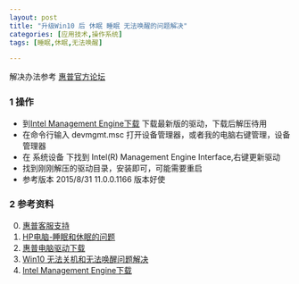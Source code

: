 ```yaml
---
layout: post
title: "升级Win10 后 休眠 睡眠 无法唤醒的问题解决"
categories: [应用技术,操作系统]
tags: [睡眠,休眠,无法唤醒]

---
```



解决办法参考 [惠普官方论坛](http://h30471.www3.hp.com/t5/forums/forumtopicpage/board-id/Notebook/message-id/335162#M335162)

### 1 操作
+ 到[Intel Management Engine下载](https://downloadcenter.intel.com/search?keyword=intel+management+engine) 下载最新版的驱动，下载后解压待用
+ 在命令行输入 devmgmt.msc 打开设备管理器，或者我的电脑右键管理，设备管理器
+ 在 系统设备 下找到 Intel(R) Management Engine Interface,右键更新驱动
+ 找到刚刚解压的驱动目录，安装即可，可能需要重启
+ 参考版本 2015/8/31 11.0.0.1166 版本好使

### 2 参考资料
0. [惠普客服支持](http://support.hp.com/cn-zh/document/c04775412/)
1. [HP电脑-睡眠和休眠的问题](http://support.hp.com/cn-zh/document/c03544205)
2. [惠普电脑驱动下载](http://support.hp.com/cn-zh/document/c03544205)
4. [Win10 无法关机和无法唤醒问题解决](http://h30471.www3.hp.com/t5/forums/forumtopicpage/board-id/Notebook/message-id/335162#M335162)
5. [Intel Management Engine下载](https://downloadcenter.intel.com/search?keyword=intel+management+engine)